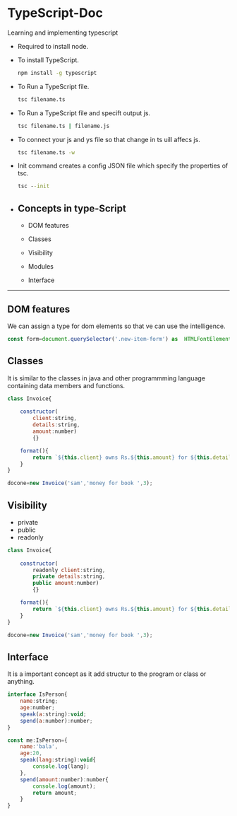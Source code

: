 # TypeScript-Doc

Learning and implementing typescript

- Required to install node.
- To install TypeScript.

    ```cmd
    npm install -g typescript
    ```

- To Run a TypeScript file.

    ```cmd
    tsc filename.ts
    ```

- To Run a TypeScript file and specift output js.

    ```cmd
    tsc filename.ts | filename.js
    ```

- To connect your js and ys file so that change in ts uill affecs js.

    ```cmd
    tsc filename.ts -w 
    ```

- Init command creates a config JSON file which specify the properties of tsc.

    ```cmd
    tsc --init 
    ```

- ## Concepts in type-Script

  - DOM features

  - Classes

  - Visibility

  - Modules

  - Interface

---

## DOM features

We can assign a type for dom elements so that ve can use the intelligence.

```javascript
const form=document.querySelector('.new-item-form') as  HTMLFontElement;
```

## Classes

It is similar to the classes in java and other programmming language containing data members and functions.

```javascript
class Invoice{
    
    constructor(
        client:string,
        details:string,
        amount:number)
        {}

    format(){
        return `${this.client} owns Rs.${this.amount} for ${this.details}`;
    }
}

docone=new Invoice('sam','money for book ',3);

```

## Visibility

- private
- public
- readonly

```javascript
class Invoice{
    
    constructor(
        readonly client:string,
        private details:string,
        public amount:number)
        {}

    format(){
        return `${this.client} owns Rs.${this.amount} for ${this.details}`;
    }
}

docone=new Invoice('sam','money for book ',3);

```

## Interface

It is a important concept as it add structur to the program or class or anything.

```javascript
interface IsPerson{
    name:string;
    age:number;
    speak(a:string):void;
    spend(a:number):number;
}

const me:IsPerson={
    name:'bala',
    age:20,
    speak(lang:string):void{
        console.log(lang);
    },
    spend(amount:number):number{
        console.log(amount);
        return amount;
    }
}

```